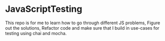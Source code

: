 # JavaScriptTesting
This repo is for me to learn how to go through different JS problems, Figure out the solutions, Refactor code and make sure that I build in use-cases for testing using chai and mocha.

